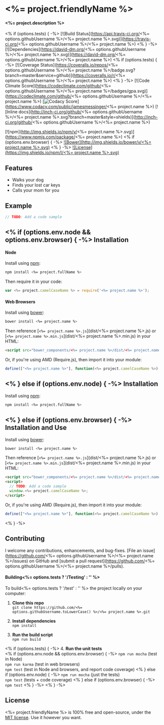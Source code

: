 <%= project.friendlyName %>
============================
#### <%= project.description %>

<% if (options.tests) { -%>
[![Build Status](https://api.travis-ci.org/<%= options.githubUsername %>/<%= project.name %>.svg)](https://travis-ci.org/<%= options.githubUsername %>/<%= project.name %>)
<% } -%>
[![Dependencies](https://david-dm.org/<%= options.githubUsername %>/<%= project.name %>.svg)](https://david-dm.org/<%= options.githubUsername %>/<%= project.name %>)
<% if (options.tests) { -%>
[![Coverage Status](https://coveralls.io/repos/<%= options.githubUsername %>/<%= project.name %>/badge.svg?branch=master&service=github)](https://coveralls.io/r/<%= options.githubUsername %>/<%= project.name %>)
<% } -%>
[![Code Climate Score](https://codeclimate.com/github/<%= options.githubUsername %>/<%= project.name %>/badges/gpa.svg)](https://codeclimate.com/github/<%= options.githubUsername %>/<%= project.name %>)
[![Codacy Score](https://www.codacy.com/project/badge/XXXXXXXXXXXXXXXXXXXXXXXXXXXX)](https://www.codacy.com/public/jamesmessinger/<%= project.name %>)
[![Inline docs](http://inch-ci.org/github/<%= options.githubUsername %>/<%= project.name %>.svg?branch=master&style=shields)](http://inch-ci.org/github/<%= options.githubUsername %>/<%= project.name %>)

[![npm](http://img.shields.io/npm/v/<%= project.name %>.svg)](https://www.npmjs.com/package/<%= project.name %>)
<% if (options.env.browser) { -%>
[![Bower](http://img.shields.io/bower/v/<%= project.name %>.svg)](#bower)
<% } -%>
[![License](https://img.shields.io/npm/l/<%= project.name %>.svg)](LICENSE)


Features
--------------------------
* Walks your dog
* Finds your lost car keys
* Calls your mom for you


Example
--------------------------

```javascript
// TODO: Add a code sample
```


<% if (options.env.node && options.env.browser) { -%>
Installation
--------------------------
#### Node
Install using [npm](https://docs.npmjs.com/getting-started/what-is-npm):

```bash
npm install <%= project.fullName %>
```

Then require it in your code:

```javascript
var <%= project.camelCaseName %> = require('<%= project.name %>');
```

#### Web Browsers
Install using [bower](http://bower.io/):

```bash
bower install <%= project.name %>
```

Then reference [`<%= project.name %>.js`](dist/<%= project.name %>.js) or [`<%= project.name %>.min.js`](dist/<%= project.name %>.min.js) in your HTML:

```html
<script src="bower_components/<%= project.name %>/dist/<%= project.name %>.js"></script>
```

Or, if you're using AMD (Require.js), then import it into your module:

```javascript
define(["<%= project.name %>"], function(<%= project.camelCaseName %>) { /* your module's code */ })
```
<% } else if (options.env.node) { -%>
Installation
--------------------------
Install using [npm](https://docs.npmjs.com/getting-started/what-is-npm):

```bash
npm install <%= project.fullName %>
```
<% } else if (options.env.browser) { -%>
Installation and Use
--------------------------
Install using [bower](http://bower.io/):

```bash
bower install <%= project.name %>
```

Then reference [`<%= project.name %>.js`](dist/<%= project.name %>.js) or [`<%= project.name %>.min.js`](dist/<%= project.name %>.min.js) in your HTML:

```html
<script src="bower_components/<%= project.name %>/dist/<%= project.name %>.js"></script>
<script>
  // TODO: Add a code sample
  window.<%= project.camelCaseName %>;
</script>
```

Or, if you're using AMD (Require.js), then import it into your module:

```javascript
define(["<%= project.name %>"], function(<%= project.camelCaseName %>) { /* your module's code */ })
```
<% } -%>


Contributing
--------------------------
I welcome any contributions, enhancements, and bug-fixes.  [File an issue](https://github.com/<%= options.githubUsername %>/<%= project.name %>/issues) on GitHub and [submit a pull request](https://github.com/<%= options.githubUsername %>/<%= project.name %>/pulls).

#### Building<%= options.tests ? '/Testing' : '' %>
To build<%= options.tests ? '/test' : '' %> the project locally on your computer:

1. __Clone this repo__<br>
`git clone https://github.com/<%= options.githubUsername.toLowerCase() %>/<%= project.name %>.git`

2. __Install dependencies__<br>
`npm install`

3. __Run the build script__<br>
`npm run build`

<% if (options.tests) { -%>
4. __Run the unit tests__<br>
<% if (options.env.node && options.env.browser) { -%>
`npm run mocha` (test in Node)<br>
`npm run karma` (test in web browsers)<br>
`npm test` (test in Node and browsers, and report code coverage)
<% } else if (options.env.node) { -%>
`npm run mocha` (just the tests)<br>
`npm test` (tests + code coverage)
<% } else if (options.env.browser) { -%>
`npm test`
<% } -%>
<% } -%>


License
--------------------------
<%= project.friendlyName %> is 100% free and open-source, under the [MIT license](LICENSE). Use it however you want.
